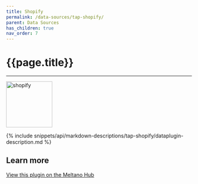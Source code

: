 ```yaml
---
title: Shopify
permalink: /data-sources/tap-shopify/
parent: Data Sources
has_children: true
nav_order: 7
---
```


# {{page.title}}

---

<img src="{{site.baseurl}}/assets/data_source_images/tap-shopify.png" width="125" alt="shopify">

{% include snippets/api/markdown-descriptions/tap-shopify/dataplugin-description.md %}

## Learn more

[View this plugin on the Meltano Hub](https://hub.meltano.com/extractors/tap-shopify)
